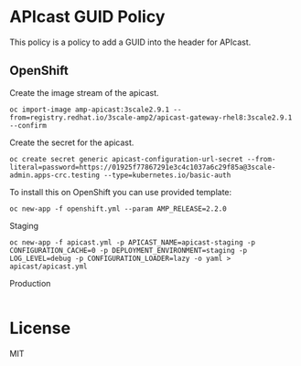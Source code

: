 # APIcast GUID Policy

This policy is a policy to add a GUID into the header for APIcast.

## OpenShift

Create the image stream of the apicast.

```shell
oc import-image amp-apicast:3scale2.9.1 --from=registry.redhat.io/3scale-amp2/apicast-gateway-rhel8:3scale2.9.1 --confirm
```

Create the secret for the apicast.

```shell
oc create secret generic apicast-configuration-url-secret --from-literal=password=https://01925f77867291e3c4c1037a6c29f85a@3scale-admin.apps-crc.testing --type=kubernetes.io/basic-auth
```

To install this on OpenShift you can use provided template:

```shell
oc new-app -f openshift.yml --param AMP_RELEASE=2.2.0
```

Staging

```shell
oc new-app -f apicast.yml -p APICAST_NAME=apicast-staging -p CONFIGURATION_CACHE=0 -p DEPLOYMENT_ENVIRONMENT=staging -p LOG_LEVEL=debug -p CONFIGURATION_LOADER=lazy -o yaml > apicast/apicast.yml
```

Production

```shell

```

# License

MIT
